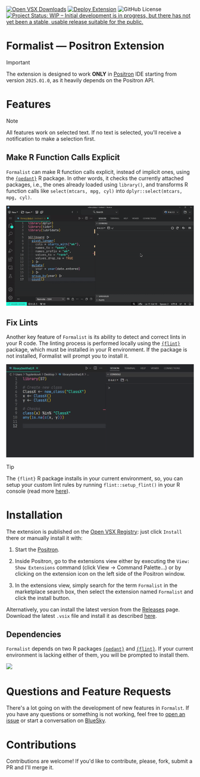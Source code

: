<!-- badges: start -->
[![Open VSX Downloads](https://img.shields.io/open-vsx/dt/atsyplenkov/formalist?label=Open%20VSX%20downloads&color=c160ef)](https://open-vsx.org/extension/atsyplenkov/formalist) [![Deploy Extension](https://github.com/atsyplenkov/formalist/actions/workflows/publish-extensions.yml/badge.svg)](https://github.com/atsyplenkov/formalist/actions/workflows/publish-extensions.yml) ![GitHub License](https://img.shields.io/github/license/atsyplenkov/formalist?color=blue) [![Project Status: WIP – Initial development is in progress, but there has not yet been a stable, usable release suitable for the public.](https://img.shields.io/badge/repo_status-WIP-yellow)](https://www.repostatus.org/#wip)
<!-- badges: end -->

# Formalist — Positron Extension

> [!IMPORTANT]
> The extension is designed to work **ONLY** in
> [Positron](https://github.com/posit-dev/positron) IDE starting from version `2025.01.0`, as it heavily depends
> on the Positron API.

# Features

> [!NOTE]
> All features work on selected text. If no text is selected, you'll receive a notification to make a selection first.

## Make R Function Calls Explicit

`Formalist` can make R function calls explicit, instead of implicit ones, using the [`{pedant}`](https://github.com/wurli/pedant) R package. In other words, it checks the currently attached packages, i.e., the ones already loaded using `library()`, and transforms R function calls like `select(mtcars, mpg, cyl)` into `dplyr::select(mtcars, mpg, cyl)`.

![](https://github.com/atsyplenkov/formalist/raw/master/assets/formalist_demo.gif)

## Fix Lints

Another key feature of `Formalist` is its ability to detect and correct lints in your R code. The linting process is performed locally using the [`{flint}`](https://github.com/etiennebacher/flint) package, which must be installed in your R environment. If the package is not installed, Formalist will prompt you to install it.

![](https://github.com/atsyplenkov/formalist/raw/master/assets/formalist_flint.gif)

> [!TIP]
> The `{flint}` R package installs in your current environment, so, you can setup your custom lint rules by running `flint::setup_flint()` in your R console (read more [here](https://flint.etiennebacher.com/articles/adding_rules)).

# Installation

The extension is published on the [Open VSX Registry](https://open-vsx.org/extension/atsyplenkov/formalist): just click `Install` there or manually install it with:

1) Start the [Positron](https://github.com/posit-dev/positron).

2) Inside Positron, go to the extensions view either by executing the `View: Show Extensions` command (click View -> Command Palette...) or by clicking on the extension icon on the left side of the Positron window.

3) In the extensions view, simply search for the term `Formalist` in the marketplace search box, then select the extension named `Formalist` and click the install button.

Alternatively, you can install the latest version from the [Releases](https://github.com/atsyplenkov/formalist/releases/) page. Download the latest `.vsix` file and install it as described [here](https://code.visualstudio.com/docs/editor/extension-marketplace#_install-from-a-vsix).

## Dependencies

`Formalist` depends on two R packages [`{pedant}`](https://github.com/wurli/pedant) and [`{flint}`](https://github.com/etiennebacher/flint). If your current environment is lacking either of them, you will be prompted to install them.

![](https://github.com/atsyplenkov/formalist/raw/master/assets/formalist_install.gif)

# Questions and Feature Requests

There's a lot going on with the development of new features in `Formalst`. If you have any questions or something is not working, feel free to [open an issue](https://github.com/atsyplenkov/formalist/issues) or start a conversation on [BlueSky](https://bsky.app/profile/anatolii.nz).


# Contributions

Contributions are welcome! If you'd like to contribute, please, fork, submit a PR and I'll merge it.